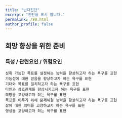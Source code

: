 ```yaml
---
title: "난다진단"
excerpt: "진단을 표시 합니다."
permalink: /99.html
author_profile: false
---
```

## 희망 향상을 위한 준비



### 특성 / 관련요인 / 위험요인

>                
        

    성취 가능한 목표를 설정하는 능력을 향상하고자 하는 욕구를 표현
    가능성에 대한 믿음을 향상하고자 하는 욕구를 표현
    기대와 목표를 일치하고자 하는 욕구를 표현
    타인과 상호관계를 향상시키고자 하는 욕구를 표현
    희망을 고양하고자 하는 욕구를 표현
    목표를 이루기 위해 문제해결 능력을 향상하고자 하는 욕구를 표현
    삶에 대한 의미를 고양하고자 하는 욕구를 표현
    영성을 고양하고자 하는 욕구를 표현
